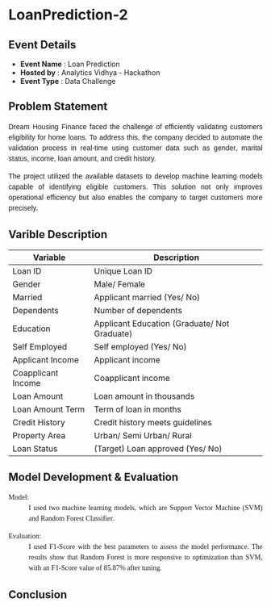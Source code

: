 # LoanPrediction-2

## Event Details
- **Event Name** : Loan Prediction
- **Hosted by**  : Analytics Vidhya - Hackathon
- **Event Type** : Data Challenge

## Problem Statement
<p style="text-align: justify; font-family: 'Georgia', cursive, sans-serif; line-height: 1.5;">
Dream Housing Finance faced the challenge of efficiently validating customers eligibility for home loans. To address this, the company decided to automate the validation process in real-time using customer data such as gender, marital status, income, loan amount, and credit history.
</p>
<p style="text-align: justify; font-family: 'Georgia', cursive, sans-serif; line-height: 1.5;">
The project utilized the available datasets to develop machine learning models capable of identifying eligible customers. This solution not only improves operational efficiency but also enables the company to target customers more precisely.
</p>

## Varible Description
| Variable           | Description                               |
|--------------------|-------------------------------------------|
| Loan ID            | Unique Loan ID                            |
| Gender             | Male/ Female                              |
| Married            | Applicant married (Yes/ No)               |
| Dependents         | Number of dependents                      |
| Education          | Applicant Education (Graduate/ Not Graduate) |
| Self Employed      | Self employed (Yes/ No)                   |
| Applicant Income   | Applicant income                          |
| Coapplicant Income | Coapplicant income                        |
| Loan Amount        | Loan amount in thousands                  |
| Loan Amount Term   | Term of loan in months                    |
| Credit History     | Credit history meets guidelines           |
| Property Area      | Urban/ Semi Urban/ Rural                  |
| Loan Status        | (Target) Loan approved (Yes/ No)          |

## Model Development & Evaluation
<dl style="font-family: 'Georgia', serif; text-align: justify; line-height: 1.5;">
  <dt> Model: </dt>
  <dd> I used two machine learning models, which are Support Vector Machine (SVM) and Random Forest Classifier. </dd>
</dl>

<dl style="font-family: 'Georgia', serif; text-align: justify; line-height: 1.5;">
  <dt> Evaluation: </dt>
  <dd> I used F1-Score with the best parameters to assess the model performance. The results show that Random Forest is more responsive to optimization than SVM, with an F1-Score value of 85.87% after tuning. </dd>
</dl>

## Conclusion
